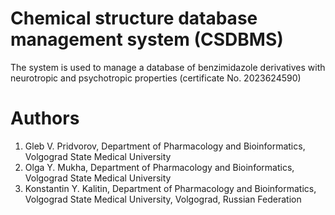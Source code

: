 # Chemical structure database management system (CSDBMS)
The system is used to manage a database of benzimidazole derivatives with neurotropic and psychotropic properties (certificate No. 2023624590)

# Authors
1. Gleb V. Pridvorov, Department of Pharmacology and Bioinformatics, Volgograd State Medical University
2. Olga Y. Mukha, Department of Pharmacology and Bioinformatics, Volgograd State Medical University
3. Konstantin Y. Kalitin, Department of Pharmacology and Bioinformatics, Volgograd State Medical University, Volgograd, Russian Federation
